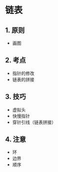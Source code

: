<!--
 * File: LinkedList.md
 * Project: docs
 * File Created: 2023-03-08
 * Author: xiaoma20082008 (mmccxx2519@gmail.com)
 * 
 * ------------------------------------------------------------------------
 * Last Modified At: 2023-03-08 23:34:46
 * Last Modified By: xiaoma20082008 (mmccxx2519@gmail.com>)
 * ------------------------------------------------------------------------
 * 
 * Copyright (C) xiaoma20082008. All rights reserved.
 * 
 * Licensed under the Apache License, Version 2.0 (the "License");
 * you may not use this file except in compliance with the License.
 * You may obtain a copy of the License at
 * 
 *     https://www.apache.org/licenses/LICENSE-2.0
 * 
 * Unless required by applicable law or agreed to in writing, software
 * distributed under the License is distributed on an "AS IS" BASIS,
 * WITHOUT WARRANTIES OR CONDITIONS OF ANY KIND, either express or implied.
 * See the License for the specific language governing permissions and
 * limitations under the License.
-->


# 链表

## 1. 原则

- 画图

## 2. 考点


- 指针的修改
- 链表的拼接


## 3. 技巧

- 虚拟头
- 快慢指针
- 穿针引线（链表拼接）


## 4. 注意

- 环
- 边界
- 顺序
